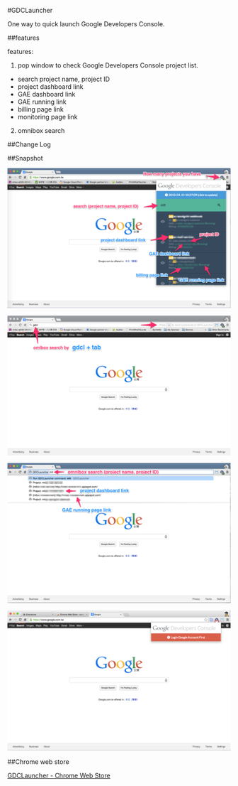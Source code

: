 #GDCLauncher

One way to quick launch Google Developers Console.

##features

features:

1. pop window to check Google Developers Console project list.
  - search project name, project ID
  - project dashboard link
  - GAE dashboard link
  - GAE running link
  - billing page link
  - monitoring page link
2. omnibox search


##Change Log


##Snapshot

![GDCLauncher](description/description-1.png "GDCLauncher")

![GDCLauncher](description/description-2.png "GDCLauncher")

![GDCLauncher](description/description-3.png "GDCLauncher")

![GDCLauncher](description/description-4.png "GDCLauncher")

##Chrome web store

[GDCLauncher - Chrome Web Store](https://chrome.google.com/webstore/detail/gdclauncher/bicgkglnnilldakpenngnblekooejnpg)